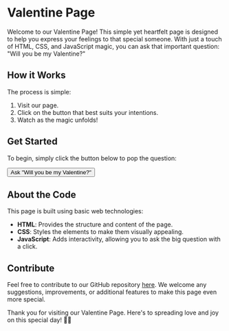 <h1>Valentine Page</h1>

<p>Welcome to our Valentine Page! This simple yet heartfelt page is designed to help you express your feelings to that special someone. With just a touch of HTML, CSS, and JavaScript magic, you can ask that important question: "Will you be my Valentine?"</p>

<h2>How it Works</h2>

<p>The process is simple:</p>
    <ol>
        <li>Visit our page.</li>
        <li>Click on the button that best suits your intentions.</li>
        <li>Watch as the magic unfolds!</li>
    </ol>

<h2>Get Started</h2>

<p>To begin, simply click the button below to pop the question:</p>
    <button onclick="alert('Will you be my Valentine?')">Ask "Will you be my Valentine?"</button>

<h2>About the Code</h2>

<p>This page is built using basic web technologies:</p>
    <ul>
        <li><strong>HTML</strong>: Provides the structure and content of the page.</li>
        <li><strong>CSS</strong>: Styles the elements to make them visually appealing.</li>
        <li><strong>JavaScript</strong>: Adds interactivity, allowing you to ask the big question with a click.</li>
    </ul>

 <h2>Contribute</h2>

<p>Feel free to contribute to our GitHub repository <a href="https://github.com/harshitethic/Valentine-page">here</a>. We welcome any suggestions, improvements, or additional features to make this page even more special.</p>

 <p>Thank you for visiting our Valentine Page. Here's to spreading love and joy on this special day! 💖✨</p>
